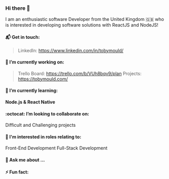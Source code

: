 ### Hi there 👋
I am an enthusiastic software Developer from the United Kingdom :uk: who is interested in developing software solutions with ReactJS and NodeJS!

#### 📬 Get in touch: 
> LinkedIn: https://www.linkedin.com/in/tobymould/

#### 🔭 I’m currently working on:
 > Trello Board: https://trello.com/b/VUh8bqv9/plan
 > Projects: https://tobymould.com/

#### 🌱 I’m currently learning: 
__Node.js & React Native__

#### :octocat: I’m looking to collaborate on:
Difficult and Challenging projects 

#### 👷 I'm interested in roles relating to:
Front-End Development
Full-Stack Development

#### 💬 Ask me about ...
#### ⚡ Fun fact: 


<!--
**tobymould/tobymould** is a ✨ _special_ ✨ repository because its `README.md` (this file) appears on your GitHub profile.

Here are some ideas to get you started:

- 🔭 I’m currently working on ...
- 🌱 I’m currently learning ...
- 👯 I’m looking to collaborate on ...
- 🤔 I’m looking for help with ...
- 💬 Ask me about ...
- 📫 How to reach me: ...
- 😄 Pronouns: ...
- ⚡ Fun fact: ...
-->
